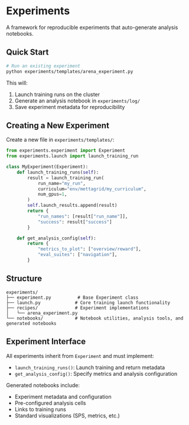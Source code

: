 # Experiments

A framework for reproducible experiments that auto-generate analysis notebooks.

## Quick Start

```bash
# Run an existing experiment
python experiments/templates/arena_experiment.py

```

This will:

1. Launch training runs on the cluster
2. Generate an analysis notebook in `experiments/log/`
3. Save experiment metadata for reproducibility

## Creating a New Experiment

Create a new file in `experiments/templates/`:

```python
from experiments.experiment import Experiment
from experiments.launch import launch_training_run

class MyExperiment(Experiment):
    def launch_training_runs(self):
        result = launch_training_run(
            run_name="my_run",
            curriculum="env/mettagrid/my_curriculum",
            num_gpus=1,
        )
        self.launch_results.append(result)
        return {
            "run_names": [result["run_name"]],
            "success": result["success"]
        }

    def get_analysis_config(self):
        return {
            "metrics_to_plot": ["overview/reward"],
            "eval_suites": ["navigation"],
        }
```

## Structure

```
experiments/
├── experiment.py          # Base Experiment class
├── launch.py             # Core training launch functionality
├── recipes/              # Experiment implementations
│   └── arena_experiment.py
└── notebooks/            # Notebook utilities, analysis tools, and generated notebooks
```

## Experiment Interface

All experiments inherit from `Experiment` and must implement:

- `launch_training_runs()`: Launch training and return metadata
- `get_analysis_config()`: Specify metrics and analysis configuration

Generated notebooks include:

- Experiment metadata and configuration
- Pre-configured analysis cells
- Links to training runs
- Standard visualizations (SPS, metrics, etc.)
